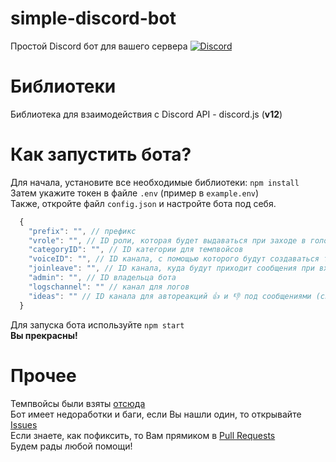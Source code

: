 # simple-discord-bot
Простой Discord бот для вашего сервера [![Discord](https://discordapp.com/api/guilds/662635194884292611/widget.png)](https://discord.gg/GG9Dkhg)

# Библиотеки
Библиотека для взаимодействия с Discord API - discord.js (**v12**)

# Как запустить бота? 
Для начала, установите все необходимые библиотеки: ``npm install`` <br>
Затем укажите токен в файле ``.env`` (пример в ``example.env``) <br>
Также, откройте файл ``config.json`` и настройте бота под себя. <br>
```js
  {
    "prefix": "", // префикс
    "vrole": "", // ID роли, которая будет выдаваться при заходе в голосовой канал
    "categoryID": "", // ID категории для темпвойсов
    "voiceID": "", // ID канала, с помощью которого будут создаваться темпвойсы
    "joinleave": "", // ID канала, куда будут приходит сообщения при входе нового участника
    "admin": "", // ID владельца бота
    "logschannel": "" // канал для логов
    "ideas": "" // ID канала для автореакций 👍 и 👎 под сообщениями (система идей)
  }
```
Для запуска бота используйте ``npm start``<br>
**Вы прекрасны!**

# Прочее
Темпвойсы были взяты [отсюда](https://github.com/bemovpro/Create-temporary-voice-channel)<br>
Бот имеет недоработки и баги, если Вы нашли один, то открывайте [Issues](https://github.com/sqdshcom/simple-discord-bot/issues)<br>
Если знаете, как пофиксить, то Вам прямиком в [Pull Requests](https://github.com/sqdshcom/simple-discord-bot/pulls)<br>
Будем рады любой помощи! <br>
